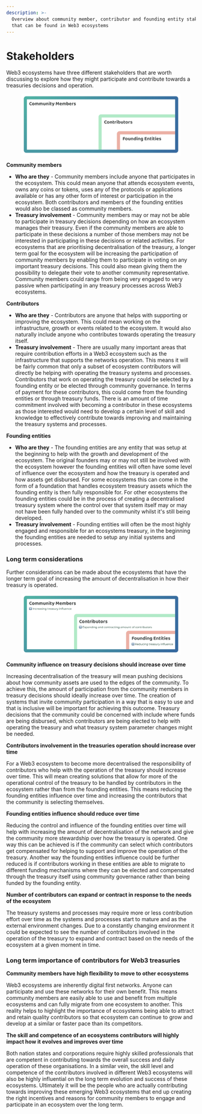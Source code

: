 ```yaml
---
description: >-
  Overview about community member, contributor and founding entity stakeholders
  that can be found in Web3 ecosystems
---
```


# Stakeholders

Web3 ecosystems have three different stakeholders that are worth discussing to explore how they  might participate and contribute towards a treasuries decisions and operation.

<figure><img src="../.gitbook/assets/treasury-stakeholders.jpg" alt=""><figcaption></figcaption></figure>

**Community members**

* **Who are they** - Community members include anyone that participates in the ecosystem. This could mean anyone that attends ecosystem events, owns any coins or tokens, uses any of the protocols or applications available or has any other form of interest or participation in the ecosystem. Both contributors and members of the founding entities would also be classed as community members.
* **Treasury involvement** - Community members may or may not be able to participate in treasury decisions depending on how an ecosystem manages their treasury. Even if the community members are able to participate in these decisions a number of those members may not be interested in participating in these decisions or related activities. For ecosystems that are prioritising decentralisation of the treasury, a longer term goal for the ecosystem will be increasing the participation of community members by enabling them to participate in voting on any important treasury decisions. This could also mean giving them the possibility to delegate their vote to another community representative. Community members could range from being very engaged to very passive when participating in any treasury processes across Web3 ecosystems.



**Contributors**

* **Who are they** - Contributors are anyone that helps with supporting or improving the ecosystem. This could mean working on the infrastructure, growth or events related to the ecosystem. It would also naturally include anyone who contributes towards operating the treasury itself.
* **Treasury involvement** - There are usually many important areas that require contribution efforts in a Web3 ecosystem such as the infrastructure that supports the networks operation. This means it will be fairly common that only a subset of ecosystem contributors will directly be helping with operating the treasury systems and processes. Contributors that work on operating the treasury could be selected by a founding entity or be elected through community governance. In terms of payment for these contributors, this could come from the founding entities or through treasury funds. There is an amount of time commitment involved with becoming a contributor in these ecosystems as those interested would need to develop a certain level of skill and knowledge to effectively contribute towards improving and maintaining the treasury systems and processes.



**Founding entities**

* **Who are they** - The founding entities are any entity that was setup at the beginning to help with the growth and development of the ecosystem. The original founders may or may not still be involved with the ecosystem however the founding entities will often have some level of influence over the ecosystem and how the treasury is operated and how assets get disbursed. For some ecosystems this can come in the form of a foundation that handles ecosystem treasury assets which the founding entity is then fully responsible for. For other ecosystems the founding entities could be in the process of creating a decentralised treasury system where the control over that system itself may or may not have been fully handed over to the community whilst it's still being developed.
* **Treasury involvement** - Founding entities will often be the most highly engaged and responsible for an ecosystems treasury, in the beginning the founding entities are needed to setup any initial systems and processes.



### Long term considerations

Further considerations can be made about the ecosystems that have the longer term goal of increasing the amount of decentralisation in how their treasury is operated.

<figure><img src="../.gitbook/assets/treasury-stakeholders-long-term.jpg" alt=""><figcaption></figcaption></figure>



**Community influence on treasury decisions should increase over time**

Increasing decentralisation of the treasury will mean pushing decisions about how community assets are used to the edges of the community. To achieve this, the amount of participation from the community members in treasury decisions should ideally increase over time. The creation of systems that invite community participation in a way that is easy to use and that is inclusive will be important for achieving this outcome. Treasury decisions that the community could be concerned with include where funds are being disbursed, which contributors are being elected to help with operating the treasury and what treasury system parameter changes might be needed.



**Contributors involvement in the treasuries operation should increase over time**

For a Web3 ecosystem to become more decentralised the responsibility of contributors who help with the operation of the treasury should increase over time. This will mean creating solutions that allow for more of the operational control of the treasury to be handled by contributors in the ecosystem rather than from the founding entities. This means reducing the founding entities influence over time and increasing the contributors that the community is selecting themselves.



**Founding entities influence should reduce over time**

Reducing the control and influence of the founding entities over time will help with increasing the amount of decentralisation of the network and give the community more stewardship over how the treasury is operated. One way this can be achieved is if the community can select which contributors get compensated for helping to support and improve the operation of the treasury. Another way the founding entities influence could be further reduced is if contributors working in these entities are able to migrate to different funding mechanisms where they can be elected and compensated through the treasury itself using community governance rather than being funded by the founding entity.



**Number of contributors can expand or contract in response to the needs of the ecosystem**

The treasury systems and processes may require more or less contribution effort over time as the systems and processes start to mature and as the external environment changes. Due to a constantly changing environment it could be expected to see the number of contributors involved in the operation of the treasury to expand and contract based on the needs of the ecosystem at a given moment in time.



### Long term importance of contributors for Web3 treasuries



**Community members have high flexibility to move to other ecosystems**

Web3 ecosystems are inherently digital first networks. Anyone can participate and use these networks for their own benefit. This means community members are easily able to use and benefit from multiple ecosystems and can fully migrate from one ecosystem to another. This reality helps to highlight the importance of ecosystems being able to attract and retain quality contributors so that ecosystem can continue to grow and develop at a similar or faster pace than its competitors.



**The skill and competence of an ecosystems contributors will highly impact how it evolves and improves over time**

Both nation states and corporations require highly skilled professionals that are competent in contributing towards the overall success and daily operation of these organisations. In a similar vein, the skill level and competence of the contributors involved in different Web3 ecosystems will also be highly influential on the long term evolution and success of these ecosystems. Ultimately it will be the people who are actually contributing towards improving these emerging Web3 ecosystems that end up creating the right incentives and reasons for community members to engage and participate in an ecosystem over the long term.
